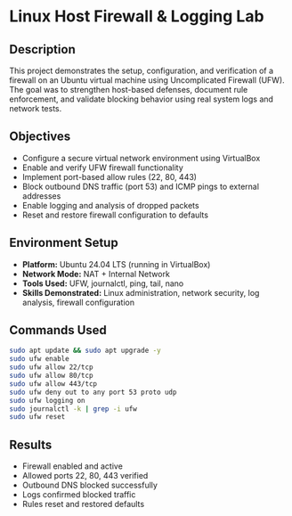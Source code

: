 # Linux Host Firewall & Logging Lab

## Description
This project demonstrates the setup, configuration, and verification of a firewall on an Ubuntu virtual machine using Uncomplicated Firewall (UFW).
The goal was to strengthen host-based defenses, document rule enforcement, and validate blocking behavior using real system logs and network tests.

##  Objectives
- Configure a secure virtual network environment using VirtualBox
- Enable and verify UFW firewall functionality
- Implement port-based allow rules (22, 80, 443)
- Block outbound DNS traffic (port 53) and ICMP pings to external addresses
- Enable logging and analysis of dropped packets
- Reset and restore firewall configuration to defaults

## Environment Setup
- **Platform:** Ubuntu 24.04 LTS (running in VirtualBox)
- **Network Mode:** NAT + Internal Network
- **Tools Used:** UFW, journalctl, ping, tail, nano
- **Skills Demonstrated:** Linux administration, network security, log analysis, firewall configuration

## Commands Used
```bash
sudo apt update && sudo apt upgrade -y
sudo ufw enable
sudo ufw allow 22/tcp
sudo ufw allow 80/tcp
sudo ufw allow 443/tcp
sudo ufw deny out to any port 53 proto udp
sudo ufw logging on
sudo journalctl -k | grep -i ufw
sudo ufw reset
`````
## Results
- Firewall enabled and active
- Allowed ports 22, 80, 443 verified
- Outbound DNS blocked successfully
- Logs confirmed blocked traffic
- Rules reset and restored defaults
